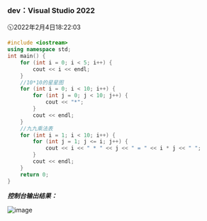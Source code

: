 ### dev：Visual Studio 2022
🕥2022年2月4日18:22:03
```C++
#include <iostream>
using namespace std;
int main() {
    for (int i = 0; i < 5; i++) {
        cout << i << endl;
    }
	//10*10的星星图
    for (int i = 0; i < 10; i++) {
        for (int j = 0; j < 10; j++) {
            cout << "*";
        }
        cout << endl;
    }
	//九九乘法表
    for (int i = 1; i < 10; i++) {
        for (int j = 1; j <= i; j++) {
            cout << i << " * " << j << " = " << i * j << " ";
        }
        cout << endl;
    }
    return 0;
}
```
***控制台输出结果：***  

![image](https://user-images.githubusercontent.com/39286292/152513779-a00a5df4-ec97-4ec2-8568-9f942217d231.png)

